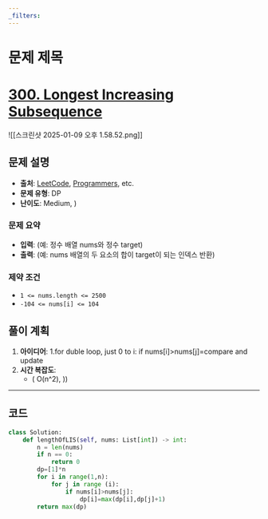 ```yaml
---
_filters:
---
```


# 문제 제목
# [300. Longest Increasing Subsequence](https://leetcode.com/problems/longest-increasing-subsequence/)

![[스크린샷 2025-01-09 오후 1.58.52.png]]

## 문제 설명
- **출처**: [LeetCode](https://leetcode.com), [Programmers](https://programmers.co.kr), etc.
- **문제 유형**: DP
- **난이도**: Medium, )


### 문제 요약
- **입력**: (예: 정수 배열 nums와 정수 target)
- **출력**: (예: nums 배열의 두 요소의 합이 target이 되는 인덱스 반환)

### 제약 조건
- `1 <= nums.length <= 2500`
- `-104 <= nums[i] <= 104`



## 풀이 계획
1. **아이디어**: 
   1.for duble loop, just 0 to i: if nums[i]>nums[j]=compare and update
3. **시간 복잡도**:
   - ( O(n^2), ))

---

## 코드
```python
class Solution:
    def lengthOfLIS(self, nums: List[int]) -> int:
        n = len(nums)
        if n == 0:
            return 0
        dp=[1]*n
        for i in range(1,n):
            for j in range (i):
                if nums[i]>nums[j]:
                    dp[i]=max(dp[i],dp[j]+1)
        return max(dp)
